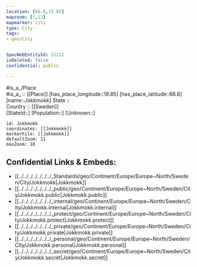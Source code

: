 ```yaml
---
location: [66.6,19.85] 
mapzoom: [7,12] 
mapmarker: city 
type: City
tags:
- geo/City


SpocWebEntityId: 31212
isDeleted: false
confidential: public

---
```

#is_a_/Place  
#is_a_ :: [[Place]] 
[has_place_longitude::19.85] 
[has_place_latitude::66.6] 
[name::Jokkmokk] 
State ::  
Country :: [[Sweden]]  
[StateId::] 
[Population::] 
[Unknown::] 


```leaflet
id: Jokkmokk
coordinates: [[Jokkmokk]] 
markerFile: [[Jokkmokk]] 
defaultZoom: 11 
maxZoom: 18
```


## Confidential Links & Embeds: 
- [[../../../../../../../_Standards/geo/Continent/Europe/Europe~North/Sweden/City/Jokkmokk|Jokkmokk]] 
- [[../../../../../../../_public/geo/Continent/Europe/Europe~North/Sweden/City/Jokkmokk.public|Jokkmokk.public]] 
- [[../../../../../../../_internal/geo/Continent/Europe/Europe~North/Sweden/City/Jokkmokk.internal|Jokkmokk.internal]] 
- [[../../../../../../../_protect/geo/Continent/Europe/Europe~North/Sweden/City/Jokkmokk.protect|Jokkmokk.protect]] 
- [[../../../../../../../_private/geo/Continent/Europe/Europe~North/Sweden/City/Jokkmokk.private|Jokkmokk.private]] 
- [[../../../../../../../_personal/geo/Continent/Europe/Europe~North/Sweden/City/Jokkmokk.personal|Jokkmokk.personal]] 
- [[../../../../../../../_secret/geo/Continent/Europe/Europe~North/Sweden/City/Jokkmokk.secret|Jokkmokk.secret]] 
